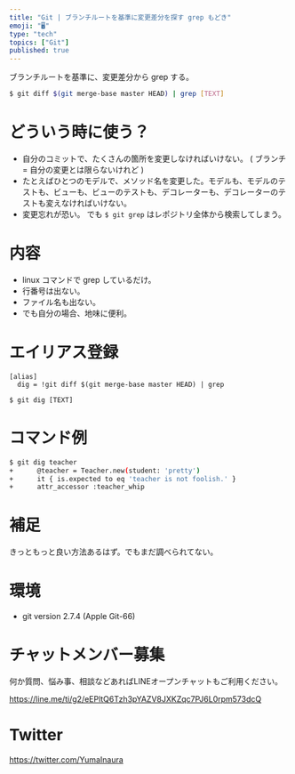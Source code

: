 ```yaml
---
title: "Git | ブランチルートを基準に変更差分を探す grep もどき"
emoji: "🖥"
type: "tech"
topics: ["Git"]
published: true
---
```



ブランチルートを基準に、変更差分から grep する。

```bash
$ git diff $(git merge-base master HEAD) | grep [TEXT]
```

# どういう時に使う？

- 自分のコミットで、たくさんの箇所を変更しなければいけない。 ( ブランチ = 自分の変更とは限らないけれど )
- たとえばひとつのモデルで、メソッド名を変更した。モデルも、モデルのテストも、ビューも、ビューのテストも、デコレーターも、デコレーターのテストも変えなければいけない。
- 変更忘れが恐い。 でも `$ git grep` はレポジトリ全体から検索してしまう。

# 内容

- linux コマンドで grep しているだけ。
- 行番号は出ない。
- ファイル名も出ない。
- でも自分の場合、地味に便利。

# エイリアス登録

```~/.gitconfig
[alias]
  dig = !git diff $(git merge-base master HEAD) | grep
```

`$ git dig [TEXT]` 

# コマンド例

```bash
$ git dig teacher
+      @teacher = Teacher.new(student: 'pretty')
+      it { is.expected to eq 'teacher is not foolish.' } 
+      attr_accessor :teacher_whip
```

# 補足

きっともっと良い方法あるはず。でもまだ調べられてない。

# 環境

- git version 2.7.4 (Apple Git-66)








<!-- Update From Qiita API -->

# チャットメンバー募集


何か質問、悩み事、相談などあればLINEオープンチャットもご利用ください。

https://line.me/ti/g2/eEPltQ6Tzh3pYAZV8JXKZqc7PJ6L0rpm573dcQ





# Twitter


https://twitter.com/YumaInaura


<!-- Update From Qiita API -->


